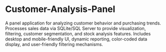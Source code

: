 # Customer-Analysis-Panel
A panel application for analyzing customer behavior and purchasing trends.  Processes sales data via SQLite/SQL Server to provide visualization, filtering,  customer segmentation, and stock analysis features.  Includes desktop and mobile-friendly UI, dynamic reporting, color-coded data  display, and user-friendly filtering mechanisms.
